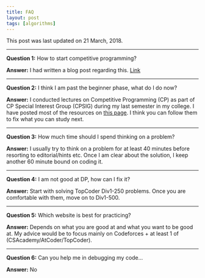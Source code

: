 ```yaml
---
title: FAQ
layout: post
tags: [algorithms]
---
```


This post was last updated on 21 March, 2018.

---

**Question 1:** How to start competitive programming?

**Answer:** I had written a blog post regarding this. [Link](https://ankitsultana.com/blog/2016/08/04/beginning-competitive-programming/)

---

**Question 2:** I think I am past the beginner phase, what do I do now?

**Answer:** I conducted lectures on Competitive Programming (CP) as part of
CP Special Interest Group (CPSIG) during my last semester in my college. I have
posted most of the resources on [this page](https://ankitsultana.com/bits-cpsig/advanced).
I think you can follow them to fix what you can study next.

---

**Question 3:** How much time should I spend thinking on a problem?

**Answer:** I usually try to think on a problem for at least 40 minutes before resorting
to editorial/hints etc. Once I am clear about the solution, I keep another 60 minute bound on
coding it.

---

**Question 4:** I am not good at DP, how can I fix it?

**Answer:** Start with solving TopCoder Div1-250 problems. Once you are comfortable with
them, move on to Div1-500.

---

**Question 5:** Which website is best for practicing?

**Answer:** Depends on what you are good at and what you want to be good at. My advice
would be to focus mainly on Codeforces + at least 1 of (CSAcademy/AtCoder/TopCoder).

---

**Question 6:** Can you help me in debugging my code...

**Answer:** No
